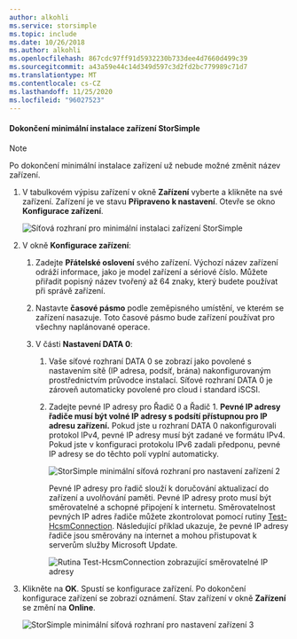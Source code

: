 ```yaml
---
author: alkohli
ms.service: storsimple
ms.topic: include
ms.date: 10/26/2018
ms.author: alkohli
ms.openlocfilehash: 867cdc97ff91d5932230b733dee4d7660d499c39
ms.sourcegitcommit: a43a59e44c14d349d597c3d2fd2bc779989c71d7
ms.translationtype: MT
ms.contentlocale: cs-CZ
ms.lasthandoff: 11/25/2020
ms.locfileid: "96027523"
---
```

#### <a name="to-complete-the-minimum-storsimple-device-setup"></a>Dokončení minimální instalace zařízení StorSimple

   > [!NOTE]
   > Po dokončení minimální instalace zařízení už nebude možné změnit název zařízení.
   
1. V tabulkovém výpisu zařízení v okně **Zařízení** vyberte a klikněte na své zařízení. Zařízení je ve stavu **Připraveno k nastavení**. Otevře se okno **Konfigurace zařízení**.

     ![Síťová rozhraní pro minimální instalaci zařízení StorSimple](./media/storsimple-8000-complete-minimum-device-setup-u2/step4minconfig1.png)

2. V okně **Konfigurace zařízení**:
   
   1. Zadejte **Přátelské oslovení** svého zařízení. Výchozí název zařízení odráží informace, jako je model zařízení a sériové číslo. Můžete přiřadit popisný název tvořený až 64 znaky, který budete používat při správě zařízení.
   2. Nastavte **časové pásmo** podle zeměpisného umístění, ve kterém se zařízení nasazuje. Toto časové pásmo bude zařízení používat pro všechny naplánované operace.
   3. V části **Nastavení DATA 0**:

       1. Vaše síťové rozhraní DATA 0 se zobrazí jako povolené s nastavením sítě (IP adresa, podsíť, brána) nakonfigurovaným prostřednictvím průvodce instalací. Síťové rozhraní DATA 0 je zároveň automaticky povolené pro cloud i standard iSCSI.

       2. Zadejte pevné IP adresy pro Řadič 0 a Řadič 1. **Pevné IP adresy řadiče musí být volné IP adresy s podsítí přístupnou pro IP adresu zařízení.** Pokud jste u rozhraní DATA 0 nakonfigurovali protokol IPv4, pevné IP adresy musí být zadané ve formátu IPv4. Pokud jste v konfiguraci protokolu IPv6 zadali předponu, pevné IP adresy se do těchto polí vyplní automaticky.

            ![StorSimple minimální síťová rozhraní pro nastavení zařízení 2](./media/storsimple-8000-complete-minimum-device-setup-u2/step4minconfig2.png)

            Pevné IP adresy pro řadič slouží k doručování aktualizací do zařízení a uvolňování paměti. Pevné IP adresy proto musí být směrovatelné a schopné připojení k internetu. Směrovatelnost pevných IP adres řadiče můžete zkontrolovat pomocí rutiny [Test-HcsmConnection][Test]. Následující příklad ukazuje, že pevné IP adresy řadiče jsou směrovány na internet a mohou přistupovat k serverům služby Microsoft Update.

            ![Rutina Test-HcsmConnection zobrazující směrovatelné IP adresy](./media/storsimple-8000-complete-minimum-device-setup-u2/step4minconfig3.png)

1. Klikněte na **OK**. Spustí se konfigurace zařízení. Po dokončení konfigurace zařízení se zobrazí oznámení. Stav zařízení v okně **Zařízení** se změní na **Online**.

    ![StorSimple minimální síťová rozhraní pro nastavení zařízení 3](./media/storsimple-8000-complete-minimum-device-setup-u2/step4minconfig4.png)

<!--Link reference-->
[Test]: /previous-versions/windows/powershell-scripting/dn715782(v=wps.630)